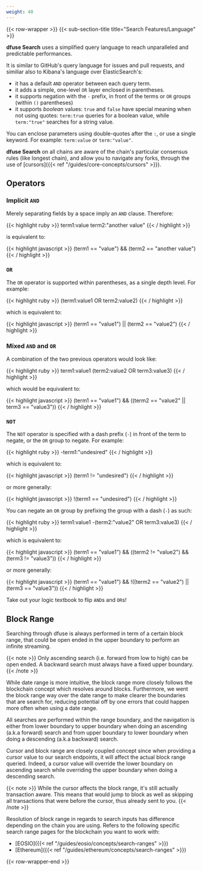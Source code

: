 ```yaml
---
weight: 40
---
```


{{< row-wrapper >}}
{{< sub-section-title title="Search Features/Language" >}}


**dfuse Search** uses a simplified query language to reach unparalleled and predictable performances.

It is similar to GitHub's query language for issues and pull requests, and similiar also to Kibana's language over ElasticSearch's:

* it has a default `AND` operator between each query term.
* it adds a simple, one-level `OR` layer enclosed in parentheses.
* it supports negation with the `-` prefix, in front of the terms or `OR` groups (within `()` parentheses)
* it supports _boolean_ values: `true` and `false` have special meaning when not using quotes: `term:true` queries for a boolean value, while `term:"true"` searches for a string value.

You can enclose parameters using double-quotes after the `:`, or use a
single keyword. For example: `term:value` or `term:"value"`.

**dfuse Search** on all chains are aware of the chain's particular
consensus rules (like longest chain), and allow you to navigate any
forks, through the use of [cursors]({{< ref "/guides/core-concepts/cursors" >}}).


## Operators

### Implicit `AND`

Merely separating fields by a space imply an `AND` clause.  Therefore:

{{< highlight ruby >}}
term1:value term2:"another value"
{{< / highlight >}}

is equivalent to:

{{< highlight javascript >}}
(term1 == "value") && (term2 == "another value")
{{< / highlight >}}

### `OR`

The `OR` operator is supported within parentheses, as a single depth level.  For example:

{{< highlight ruby >}}
(term1:value1 OR term2:value2)
{{< / highlight >}}

which is equivalent to:

{{< highlight javascript >}}
(term1 == "value1") || (term2 == "value2")
{{< / highlight >}}

### Mixed `AND` and `OR`

A combination of the two previous operators would look like:

{{< highlight ruby >}}
term1:value1 (term2:value2 OR term3:value3)
{{< / highlight >}}

which would be equivalent to:

{{< highlight javascript >}}
(term1 == "value1") && ((term2 == "value2" || term3 == "value3"))
{{< / highlight >}}


### `NOT`

The `NOT` operator is specified with a dash prefix (`-`) in front of the term to negate, or the `OR` group to negate. For example:

{{< highlight ruby >}}
-term1:"undesired"
{{< / highlight >}}

which is equivalent to:

{{< highlight javascript >}}
(term1 != "undesired")
{{< / highlight >}}

or more generally:

{{< highlight javascript >}}
!(term1 == "undesired")
{{< / highlight >}}

You can negate an `OR` group by prefixing the group with a dash (`-`) as such:

{{< highlight ruby >}}
term1:value1 -(term2:"value2" OR term3:value3)
{{< / highlight >}}

which is equivalent to:

{{< highlight javascript >}}
(term1 == "value1") && ((term2 != "value2") && (term3 != "value3"))
{{< / highlight >}}

or more generally:

{{< highlight javascript >}}
(term1 == "value1") && !((term2 == "value2") || (term3 == "value3"))
{{< / highlight >}}

Take out your logic textbook to flip `AND`s and `OR`s!


## Block Range

Searching through dfuse is always performed in term of a certain block range, that could be open
ended in the upper boundary to perform an infinite streaming.

{{< note >}}
Only ascending search (i.e. forward from low to high) can be open ended. A backward search must
always have a fixed upper boundary.
{{< /note >}}

While date range is more intuitive, the block range more closely follows the blockchain concept
which resolves around blocks. Furthermore, we went the block range way over the date range to
make clearer the boundaries that are search for, reducing potential off by one errors that could
happen more often when using a date range.

All searches are performed within the range boundary, and the navigation is either from lower boundary
to upper boundary when doing an ascending (a.k.a forward) search and from upper boundary to lower
boundary when doing a descending (a.k.a backward) search.

Cursor and block range are closely coupled concept since when providing a cursor value to our search
endpoints, it will affect the actual block range queried. Indeed, a cursor value will override the
lower boundary on ascending search while overriding the upper boundary when doing a descending search.

{{< note >}}
While the cursor affects the block range, it's still actually transaction aware. This means that
would jump to block as well as skipping all transactions that were before the cursor, thus already sent
to you.
{{< /note >}}

Resolution of block range in regards to search inputs has difference depending on the chain you are
using. Refers to the following specific search range pages for the blockchain you want to work with:

- [EOSIO]({{< ref "/guides/eosio/concepts/search-ranges" >}})
- [Ethereum]({{< ref "/guides/ethereum/concepts/search-ranges" >}})

{{< row-wrapper-end >}}
